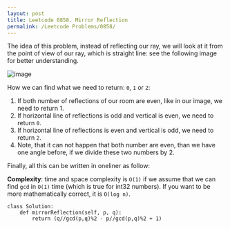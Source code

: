 ```yaml
---
layout: post
title: Leetcode 0858. Mirror Reflection
permalink: /Leetcode Problems/0858/
---
```


The idea of this problem, instead of reflecting our ray, we will look at it from the point of view of our ray, which is straight line: see the following image for better understanding.

![image](https://assets.leetcode.com/users/images/04613b0d-5fd5-462d-a6dd-db0f82164451_1605601104.06233.png)


How we can find what we need to return: `0`, `1` or `2`:
1. If both number of reflections of our room are even, like in our image, we need to return 1.
2. If horizontal line of reflections is odd and vertical is even, we need to return `0`.
3. If horizontal line of reflections is even and vertical is odd, we need to return `2`.
4. Note, that it can not happen that both number are even, than we have one angle before, if we divide these two numbers by 2.

Finally, all this can be written in oneliner as follow:

**Complexity**: time and space complexity is `O(1)` if we assume that we can find `gcd` in `O(1)` time (which is true for int32 numbers). If you want to be more mathematically correct, it is `O(log n)`.

```
class Solution:
    def mirrorReflection(self, p, q):
        return (q//gcd(p,q)%2 - p//gcd(p,q)%2 + 1)
```